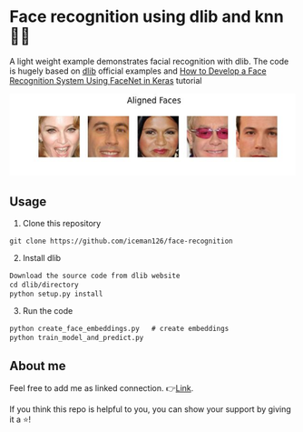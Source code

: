 # Face recognition using dlib and knn :raising_hand_man:
A light weight example demonstrates facial recognition with dlib. The code is hugely based on [dlib](http://dlib.net/) official examples and [How to Develop a Face Recognition System Using FaceNet in Keras](https://machinelearningmastery.com/how-to-develop-a-face-recognition-system-using-facenet-in-keras-and-an-svm-classifier/) tutorial

![](images/aligned_faces.JPG)

## Usage
1. Clone this repository
```
git clone https://github.com/iceman126/face-recognition
```
2. Install dlib
```
Download the source code from dlib website
cd dlib/directory
python setup.py install
```
3. Run the code
```
python create_face_embeddings.py   # create embeddings
python train_model_and_predict.py
```

## About me
Feel free to add me as linked connection. :point_right:[Link](www.linkedin.com/in/jinbo-huang).

If you think this repo is helpful to you, you can show your support by giving it a :star:!
